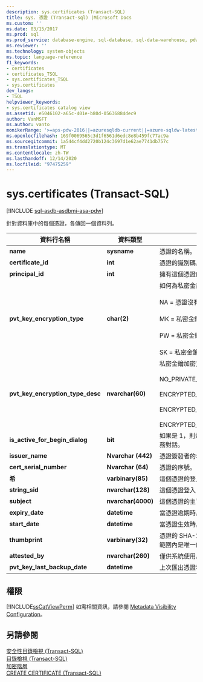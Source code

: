 ```yaml
---
description: sys.certificates (Transact-SQL)
title: sys. 憑證 (Transact-sql) |Microsoft Docs
ms.custom: ''
ms.date: 03/15/2017
ms.prod: sql
ms.prod_service: database-engine, sql-database, sql-data-warehouse, pdw
ms.reviewer: ''
ms.technology: system-objects
ms.topic: language-reference
f1_keywords:
- certificates
- certificates_TSQL
- sys.certificates_TSQL
- sys.certificates
dev_langs:
- TSQL
helpviewer_keywords:
- sys.certificates catalog view
ms.assetid: e5046102-a65c-401e-b80d-05636884dec9
author: VanMSFT
ms.author: vanto
monikerRange: '>=aps-pdw-2016||=azuresqldb-current||=azure-sqldw-latest||>=sql-server-2016||>=sql-server-linux-2017||=azuresqldb-mi-current'
ms.openlocfilehash: 169f0069565c3d1f6561d6edc8e8b459fc77ac9a
ms.sourcegitcommit: 1a544cf4dd2720b124c3697d1e62ae7741db757c
ms.translationtype: MT
ms.contentlocale: zh-TW
ms.lasthandoff: 12/14/2020
ms.locfileid: "97475259"
---
```

# <a name="syscertificates-transact-sql"></a>sys.certificates (Transact-SQL)
[!INCLUDE [sql-asdb-asdbmi-asa-pdw](../../includes/applies-to-version/sql-asdb-asdbmi-asa-pdw.md)]

  針對資料庫中的每個憑證，各傳回一個資料列。  
  
|資料行名稱|資料類型|描述|  
|-----------------|---------------|-----------------|  
|**name**|**sysname**|憑證的名稱。 在資料庫中，這是唯一的。|  
|**certificate_id**|**int**|憑證的識別碼。 在資料庫中，這是唯一的。|  
|**principal_id**|**int**|擁有這個憑證的資料庫主體識別碼。|  
|**pvt_key_encryption_type**|**char(2)**|如何為私密金鑰加密。<br /><br /> NA = 憑證沒有私密金鑰<br /><br /> MK = 私密金鑰是由主要金鑰加密<br /><br /> PW = 私密金鑰是由使用者自訂密碼加密<br /><br /> SK = 私密金鑰是由服務主要金鑰加密。|  
|**pvt_key_encryption_type_desc**|**nvarchar(60)**|私密金鑰加密方式的描述。<br /><br /> NO_PRIVATE_KEY<br /><br /> ENCRYPTED_BY_MASTER_KEY<br /><br /> ENCRYPTED_BY_PASSWORD<br /><br /> ENCRYPTED_BY_SERVICE_MASTER_KEY|  
|**is_active_for_begin_dialog**|**bit**|如果是 1，則這個憑證是用來起始加密的服務對話。|  
|**issuer_name**|**Nvarchar (442)**|憑證簽發者的名稱。|  
|**cert_serial_number**|**Nvarchar (64)**|憑證的序號。|  
|**希**|**varbinary(85)**|這個憑證的登入 SID。|  
|**string_sid**|**nvarchar(128)**|這個憑證登入 SID 的字串表示法|  
|**subject**|**nvarchar(4000)**|這個憑證的主旨。|  
|**expiry_date**|**datetime**|當憑證逾期時。|  
|**start_date**|**datetime**|當憑證生效時。|  
|**thumbprint**|**varbinary(32)**|憑證的 SHA-1 雜湊。 SHA-1 雜湊在全域範圍內是唯一的。|  
|**attested_by**|**nvarchar(260)**|僅供系統使用。|  
|**pvt_key_last_backup_date**|**datetime**|上次匯出憑證私密金鑰的日期和時間。|  
  
## <a name="permissions"></a>權限  
 [!INCLUDE[ssCatViewPerm](../../includes/sscatviewperm-md.md)] 如需相關資訊，請參閱 [Metadata Visibility Configuration](../../relational-databases/security/metadata-visibility-configuration.md)。  
  
## <a name="see-also"></a>另請參閱  
 [安全性目錄檢視 &#40;Transact-SQL&#41;](../../relational-databases/system-catalog-views/security-catalog-views-transact-sql.md)   
 [目錄檢視 &#40;Transact-SQL&#41;](../../relational-databases/system-catalog-views/catalog-views-transact-sql.md)   
 [加密階層](../../relational-databases/security/encryption/encryption-hierarchy.md)   
 [CREATE CERTIFICATE &#40;Transact-SQL&#41;](../../t-sql/statements/create-certificate-transact-sql.md)  
  
  
